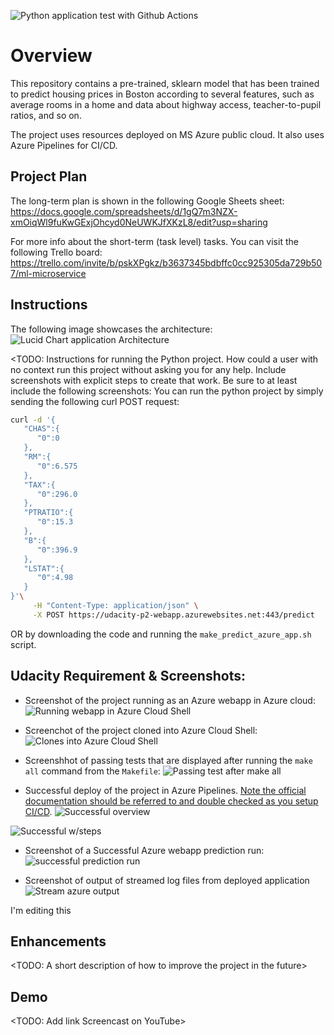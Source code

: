 ![Python application test with Github Actions](https://github.com/MohammedGhawanni/DEMA-Proejct-2-CICD/workflows/Python%20application%20test%20with%20Github%20Actions/badge.svg)
# Overview

This repository contains a pre-trained, sklearn model that has been trained to predict housing prices in Boston according to several features, such as average rooms in a home and data about highway access, teacher-to-pupil ratios, and so on. 

The project uses resources deployed on MS Azure public cloud. It also uses Azure Pipelines for CI/CD.


## Project Plan
The long-term plan is shown in the following Google Sheets sheet:
https://docs.google.com/spreadsheets/d/1gQ7m3NZX-xmOiqWl9fuKwGExjOhcyd0NeUWKJfXKzL8/edit?usp=sharing


For more info about the short-term (task level) tasks. You can visit the following Trello board:
https://trello.com/invite/b/pskXPgkz/b3637345bdbffc0cc925305da729b507/ml-microservice


## Instructions

The following image showcases the architecture:
![Lucid Chart application Architecture](https://i.ibb.co/dPdmb6G/Udacity-Project-2-Flask-API-Architecture.png)

<TODO:  Instructions for running the Python project.  How could a user with no context run this project without asking you for any help.  Include screenshots with explicit steps to create that work. Be sure to at least include the following screenshots:
You can run the python project by simply sending the following curl POST request:
```bash
curl -d '{
   "CHAS":{
      "0":0
   },
   "RM":{
      "0":6.575
   },
   "TAX":{
      "0":296.0
   },
   "PTRATIO":{
      "0":15.3
   },
   "B":{
      "0":396.9
   },
   "LSTAT":{
      "0":4.98
   }
}'\
     -H "Content-Type: application/json" \
     -X POST https://udacity-p2-webapp.azurewebsites.net:443/predict
```

OR by downloading the code and running the `make_predict_azure_app.sh` script.


## Udacity Requirement & Screenshots:

* Screenshot of the project running as an Azure webapp in Azure cloud:
![Running webapp in Azure Cloud Shell](https://i.ibb.co/gzWHvFB/Azure-webapp-running.png)

* Screenchot of the project cloned into Azure Cloud Shell:
![Clones into Azure Cloud Shell](https://i.ibb.co/Z1gFMpL/Azure-cloud-shell-repo-cloned.png)

* Screenshhot of passing tests that are displayed after running the `make all` command from the `Makefile`:
![Passing test after make all](https://i.ibb.co/5KGGHPw/Azure-cloud-shell-make-all-success.png)


* Successful deploy of the project in Azure Pipelines.  [Note the official documentation should be referred to and double checked as you setup CI/CD](https://docs.microsoft.com/en-us/azure/devops/pipelines/ecosystems/python-webapp?view=azure-devops).
![Successful overview](https://i.ibb.co/M6PnfQ9/Azure-Pipeline-build-success.png)


![Successful w/steps](https://i.ibb.co/QYVTM4f/Azure-Pipeline-detailed-steps.png)


* Screenshot of a Successful Azure webapp prediction run:
![successful prediction run](https://i.ibb.co/JCrHZXv/successful-prediction-on-Azure.png)

* Screenshot of output of streamed log files from deployed application
![Stream azure output](https://i.ibb.co/HKS6HVC/az-streamed-log.png)
> 

I'm editing this

## Enhancements

<TODO: A short description of how to improve the project in the future>

## Demo 

<TODO: Add link Screencast on YouTube>


